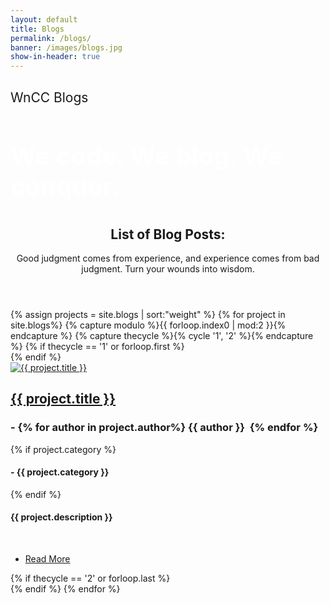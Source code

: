 ```yaml
---
layout: default
title: Blogs
permalink: /blogs/
banner: /images/blogs.jpg
show-in-header: true
---
```

<head>
	<style>
    div.tab {
    float : center;
    align-content: :center;
    width: 100%;
    overflow: hidden;
    border: 1px solid #ccc;
    background-color: #f1f1f1;
}

/* Style the buttons inside the tab */
div.tab button {
    background-color: inherit;
    float: center;
    border: none;
    outline: none;
    cursor: pointer;
    padding: 14px 14%;
    transition: 0.3s;
    font-size: 25px;
}

/* Change background color of buttons on hover */
div.tab button:hover {
    background-color: #ddd;
}

/* Create an active/current tablink class */
div.tab button.active {
    background-color: #ccc;
}


    .tabcontent {

    display: none;
    padding: 6px 12px;
    border: 1px solid #ccc;
    border-top: none;
}

</style>
</head>

<!-- Banner -->
<section id="banner" style="background-image:url({{ page.banner | prepend: site.baseurl }})">
    <div class="inner">
        <h2 style="font-weight: 400;">WnCC Blogs</h2>
        <h3 style="color: #ffffff;  font-size : 40px;">We code. We blog. We conquer.</h3>
        <!-- <ul class="actions">
            <li><a href="#one" class="button big special">Join The Force</a></li>
        </ul>
        <ul class="actions">
            <li><a href="#two" class="button big special">Projects</a></li>
        </ul> -->
    </div>
</section>


<!-- One -->
<section id="one" class="wrapper style2">
	<header class="major">
		<h2>List of Blog Posts:</h2>
		<p>Good judgment comes from experience, and experience comes from bad judgment. Turn your wounds into wisdom.</p>
	</header>
<div class="container">
<!-- the following line is optional to sort by weight -->
		{% assign projects = site.blogs | sort:"weight"  %}
            {% for project in site.blogs%}
            {% capture modulo %}{{ forloop.index0 | mod:2 }}{% endcapture %}
            {% capture thecycle %}{% cycle '1', '2' %}{% endcapture %}
            <!-- Creating a new row after every three elements -->
            {% if thecycle == '1' or forloop.first %}
            	<div class="row">
            {% endif %}
				<div class="6u">
					<section class="special">
						<a href="{{ project.url | prepend: site.baseurl }}" class="image fit">
                            <img src="{{ project.image | prepend: site.baseurl }}" alt="{{ project.title }}" />
                        </a>
                        <a href="{{ project.url | prepend: site.baseurl }}" class="image fit">
						<h2>{{ project.title }}</h2>
						</a>
						<h3>-
						{% for author in project.author%}
				            {{ author }}&nbsp;
			        	{% endfor %}</h3>
			        	{% if project.category %}
						<h4>- {{ project.category }}</h4>
						{% endif %}
						<h4>{{ project.description }}</h4><br>
						<ul class="actions">
							<li><a href="{{ project.url | prepend: site.baseurl}}" class="button alt">Read More</a></li>
						</ul>
					</section>
				</div>
			{% if thecycle == '2' or forloop.last %}
    			</div>
			{% endif %}
			{% endfor %}
		<div style="text-align: center;">
		<!-- <a href="#" class="button big special">View All Blogs</a> -->
		</div>
	
</div>



<script>
function openType(evt, cityName) {
    var i, tabcontent, tablinks;
    tabcontent = document.getElementsByClassName("tabcontent");
    for (i = 0; i < tabcontent.length; i++) {
        tabcontent[i].style.display = "none";
    }
    tablinks = document.getElementsByClassName("tablinks");
    for (i = 0; i < tablinks.length; i++) {
        tablinks[i].className = tablinks[i].className.replace(" active", "");
    }
    document.getElementById(cityName).style.display = "block";
    evt.currentTarget.className += " active";
}

document.getElementById("defaultOpen").click();

</script>			
